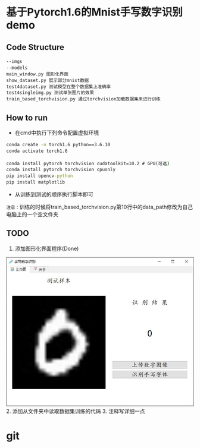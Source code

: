 # 基于Pytorch1.6的Mnist手写数字识别demo

## Code Structure
```cmd
--imgs
--models
main_window.py 图形化界面
show_dataset.py 展示部分mnist数据
test4dataset.py 测试模型在整个数据集上准确率
test4singleimg.py 测试单张图片的效果
train_based_torchvision.py 通过torchvision加载数据集来进行训练
```

## How to run
 * 在cmd中执行下列命令配置虚拟环境
```cmd
conda create -n torch1.6 python==3.6.10
conda activate torch1.6

conda install pytorch torchvision cudatoolkit=10.2 # GPU(可选)
conda install pytorch torchvision cpuonly
pip install opencv-python
pip install matplotlib
```
* 从训练到测试的顺序执行脚本即可

 `注意：`训练的时候将train_based_torchvision.py第10行中的data_path修改为自己电脑上的一个空文件夹
 
 
 ## TODO
 1. 添加图形化界面程序(Done)
 
  ![win](imgs/window.jpg)
 2. 添加从文件夹中读取数据集训练的代码
 3. 注释写详细一点
 
 # git
